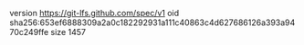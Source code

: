 version https://git-lfs.github.com/spec/v1
oid sha256:653ef6888309a2a0c182292931a111c40863c4d627686126a393a9470c249ffe
size 1457
